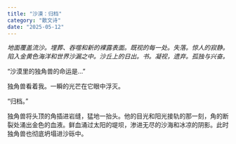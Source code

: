 ```yaml
---
title: "沙漠：归档"
category: "散文诗"
date: "2025-05-12"
---
```


*地面覆盖流沙。埋葬、吞噬和新的裸露表面。既视的每一处。失落。惊人的寂静。陷入金黄色海洋和世界沙漏之中。沙丘上的日出。书。凝视，遗弃。孤独与兴奋。*

“沙漠里的独角兽的命运是…”

独角兽看着我。一瞬的光芒在它眼中浮灭。

“归档。”

独角兽将头顶的角插进岩缝，猛地一抬头。他的目光和阳光接轨的那一刻，角的断裂处涌出金色的血液。鲜血涌过太阳的堤坝，渗进无尽的沙海和冰凉的阴影。此时独角兽也彻底坍塌进沙砾中。
